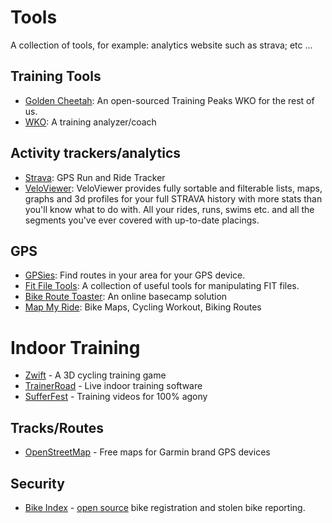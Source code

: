 # Tools

A collection of tools, for example: analytics website such as strava;
etc ...

## Training Tools

* [Golden Cheetah](http://www.goldencheetah.org): An open-sourced Training Peaks WKO for the rest of us.
* [WKO](http://home.trainingpeaks.com/products/products-for-coaches): A training analyzer/coach

## Activity trackers/analytics

* [Strava](http://www.strava.com/): GPS Run and Ride Tracker
* [VeloViewer](http://veloviewer.com/): VeloViewer provides fully sortable and filterable lists, maps, graphs and 3d profiles for your full STRAVA history with more stats than you'll know what to do with. All your rides, runs, swims etc. and all the segments you've ever covered with up-to-date placings.

## GPS

* [GPSies](http://www.gpsies.com/trackList.do): Find routes in your area for your GPS device.
* [Fit File Tools](https://www.fitfiletools.com/): A collection of useful tools for manipulating FIT files.
* [Bike Route Toaster](http://bikeroutetoaster.com): An online basecamp solution
* [Map My Ride](http://www.mapmyride.com/): Bike Maps, Cycling Workout, Biking Routes

# Indoor Training
* [Zwift](http://www.zwift.com) - A 3D cycling training game
* [TrainerRoad](https://www.trainerroad.com) - Live indoor training software
* [SufferFest](http://www.thesufferfest.com) - Training videos for 100% agony

## Tracks/Routes
* [OpenStreetMap](http://garmin.openstreetmap.nl) - Free maps for Garmin brand GPS devices
 
## Security
* [Bike Index](https://bikeindex.org) - [open source](https://github.com/bikeindex/bike_index) bike registration and stolen bike reporting.
